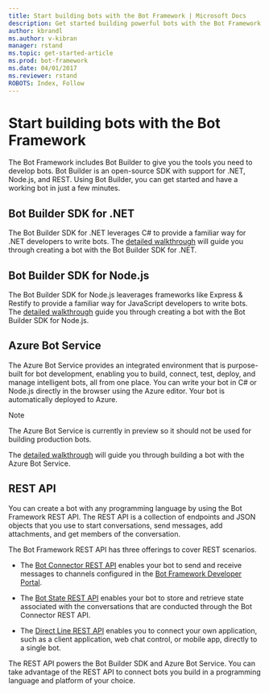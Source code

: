 ```yaml
---
title: Start building bots with the Bot Framework | Microsoft Docs
description: Get started building powerful bots with the Bot Framework and Bot Builder SDKs.
author: kbrandl
ms.author: v-kibran
manager: rstand
ms.topic: get-started-article
ms.prod: bot-framework
ms.date: 04/01/2017
ms.reviewer: rstand
ROBOTS: Index, Follow
---
```

# Start building bots with the Bot Framework
<!--the bot builder should be its own H2 section -->
The Bot Framework includes Bot Builder to give you the tools you need to develop bots. Bot Builder is an open-source SDK with support for .NET, Node.js, and REST. Using Bot Builder, you can get started and have a working bot in just a few minutes.

## Bot Builder SDK for .NET
The Bot Builder SDK for .NET leverages C# to provide a familiar way for .NET developers to write bots. The [detailed walkthrough](~/dotnet/getstarted.md) will guide you through creating a bot with the Bot Builder SDK for .NET.

## Bot Builder SDK for Node.js
The Bot Builder SDK for Node.js leaverages frameworks like Express & Restify to provide a familiar way for JavaScript developers to write bots. The [detailed walkthrough](~/nodejs/getstarted.md) guide you through creating a bot with the Bot Builder SDK for Node.js. 

## Azure Bot Service
The Azure Bot Service provides an integrated environment that is purpose-built for bot development, 
enabling you to build, connect, test, deploy, and manage intelligent bots, all from one place. 
You can write your bot in C# or Node.js directly in the browser using the Azure editor. Your bot is automatically
deployed to Azure.

> [!NOTE]
> The Azure Bot Service is currently in preview so it should not be used for building production bots.

The [detailed walkthrough](~/azure/azure-bot-service-getstarted.md) will guide you through building a bot with the Azure Bot Service.

## REST API
You can create a bot with any programming language by using the Bot Framework REST API. The REST API is a collection of endpoints and JSON objects that you use to start conversations, send messages, add attachments, and get members of the conversation. 

The Bot Framework REST API has three offerings to cover REST scenarios.

 - The [Bot Connector REST API][connectorAPI] enables your bot to send and receive messages to channels configured in the [Bot Framework Developer Portal](https://dev.botframework.com/). 

- The [Bot State REST API][stateAPI] enables your bot to store and retrieve state associated with the conversations that are conducted through the Bot Connector REST API.

- The [Direct Line REST API][directLineAPI] enables you to connect your own application, such as a client application, web chat control, or mobile app, directly to a single bot.

The REST API powers the Bot Builder SDK and Azure Bot Service. You can take advantage of the REST API to connect bots you build in a programming language and platform of your choice.

[connectorAPI]: https://docs.botframework.com/en-us/restapi/connector/#navtitle
 
[stateAPI]: https://docs.botframework.com/en-us/restapi/state/#navtitle

[directLineAPI]: https://docs.botframework.com/en-us/restapi/directline3/#navtitle